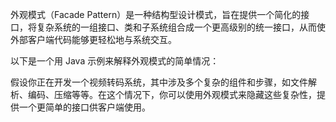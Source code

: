 外观模式（Facade Pattern）是一种结构型设计模式，旨在提供一个简化的接口，将复杂系统的一组接口、类和子系统组合成一个更高级别的统一接口，从而使外部客户端代码能够更轻松地与系统交互。

以下是一个用 Java 示例来解释外观模式的简单情况：

假设你正在开发一个视频转码系统，其中涉及多个复杂的组件和步骤，如文件解析、编码、压缩等等。在这个情况下，你可以使用外观模式来隐藏这些复杂性，提供一个更简单的接口供客户端使用。